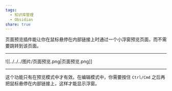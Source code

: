 ```yaml
---
tags:
  - 知识库管理
  - Obsidian
share: true
---
```

页面预览插件能让你在鼠标悬停在内部链接上时通过一个小浮窗预览页面，而不需要跳转到该页面。

---
![[../../../图片/页面预览.png|页面预览.png]]

---

这个功能只有在预览模式中才有效。在编辑模式中，你需要按住 `Ctrl/Cmd` 之后再把鼠标悬停在内部链接上，这样才能显示浮窗。
